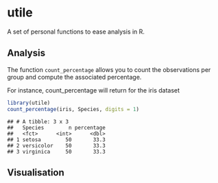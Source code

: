 utile
=====

A set of personal functions to ease analysis in R.

Analysis
--------

The function `count_percentage` allows you to count the observations per
group and compute the associated percentage.

For instance, count\_percentage will return for the iris dataset

``` r
library(utile)
count_percentage(iris, Species, digits = 1)
```

    ## # A tibble: 3 x 3
    ##   Species        n percentage
    ##   <fct>      <int>      <dbl>
    ## 1 setosa        50       33.3
    ## 2 versicolor    50       33.3
    ## 3 virginica     50       33.3

Visualisation
-------------
